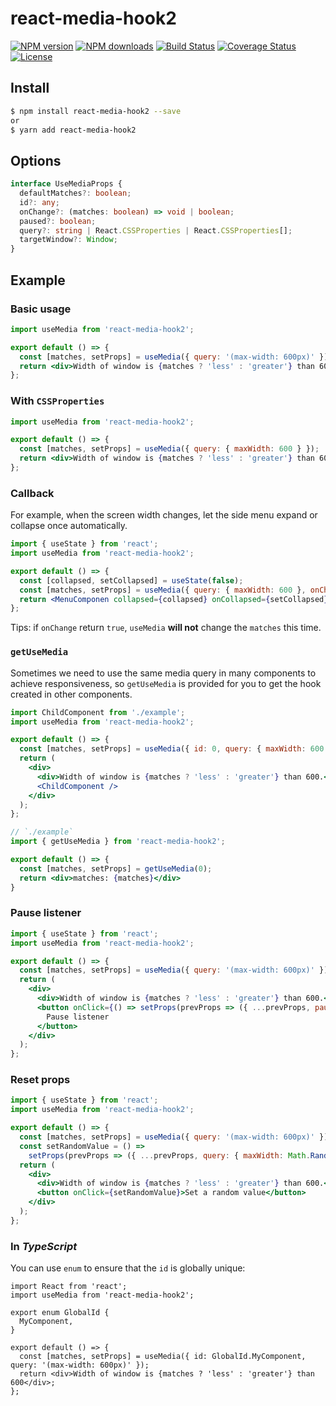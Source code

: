 # react-media-hook2

[![NPM version](https://img.shields.io/npm/v/react-media-hook2.svg?style=flat)](https://npmjs.org/package/react-media-hook2)
[![NPM downloads](http://img.shields.io/npm/dm/react-media-hook2.svg?style=flat)](https://npmjs.org/package/react-media-hook2)
[![Build Status](https://img.shields.io/travis/imhele/react-media-hook2.svg?style=flat)](https://travis-ci.org/imhele/react-media-hook2)
[![Coverage Status](https://coveralls.io/repos/github/imhele/react-media-hook2/badge.svg?branch=master)](https://coveralls.io/github/imhele/react-media-hook2?branch=master)
[![License](https://img.shields.io/npm/l/react-media-hook2.svg)](https://npmjs.org/package/react-media-hook2)

## Install

```sh
$ npm install react-media-hook2 --save
or
$ yarn add react-media-hook2
```

## Options

```ts
interface UseMediaProps {
  defaultMatches?: boolean;
  id?: any;
  onChange?: (matches: boolean) => void | boolean;
  paused?: boolean;
  query?: string | React.CSSProperties | React.CSSProperties[];
  targetWindow?: Window;
}
```

## Example

### Basic usage

```jsx
import useMedia from 'react-media-hook2';

export default () => {
  const [matches, setProps] = useMedia({ query: '(max-width: 600px)' });
  return <div>Width of window is {matches ? 'less' : 'greater'} than 600.</div>;
};
```

### With `CSSProperties`

```jsx
import useMedia from 'react-media-hook2';

export default () => {
  const [matches, setProps] = useMedia({ query: { maxWidth: 600 } });
  return <div>Width of window is {matches ? 'less' : 'greater'} than 600.</div>;
};
```

### Callback

For example, when the screen width changes, let the side menu expand or collapse once automatically.

```jsx
import { useState } from 'react';
import useMedia from 'react-media-hook2';

export default () => {
  const [collapsed, setCollapsed] = useState(false);
  const [matches, setProps] = useMedia({ query: { maxWidth: 600 }, onChange: setCollapsed });
  return <MenuComponen collapsed={collapsed} onCollapsed={setCollapsed} />;
};
```

Tips: if `onChange` return `true`, `useMedia` **will not** change the `matches` this time.

### `getUseMedia`

Sometimes we need to use the same media query in many components to achieve responsiveness, so `getUseMedia` is provided for you to get the hook created in other components.

```jsx
import ChildComponent from './example';
import useMedia from 'react-media-hook2';

export default () => {
  const [matches, setProps] = useMedia({ id: 0, query: { maxWidth: 600 } });
  return (
    <div>
      <div>Width of window is {matches ? 'less' : 'greater'} than 600.</div>
      <ChildComponent />
    </div>
  );
};

// `./example`
import { getUseMedia } from 'react-media-hook2';

export default () => {
  const [matches, setProps] = getUseMedia(0);
  return <div>matches: {matches}</div>
}
```

### Pause listener

```jsx
import { useState } from 'react';
import useMedia from 'react-media-hook2';

export default () => {
  const [matches, setProps] = useMedia({ query: '(max-width: 600px)' });
  return (
    <div>
      <div>Width of window is {matches ? 'less' : 'greater'} than 600.</div>
      <button onClick={() => setProps(prevProps => ({ ...prevProps, paused: true }))}>
        Pause listener
      </button>
    </div>
  );
};
```

### Reset props

```jsx
import { useState } from 'react';
import useMedia from 'react-media-hook2';

export default () => {
  const [matches, setProps] = useMedia({ query: '(max-width: 600px)' });
  const setRandomValue = () =>
    setProps(prevProps => ({ ...prevProps, query: { maxWidth: Math.Random() * 1000 } }));
  return (
    <div>
      <div>Width of window is {matches ? 'less' : 'greater'} than 600.</div>
      <button onClick={setRandomValue}>Set a random value</button>
    </div>
  );
};
```

### In _TypeScript_

You can use `enum` to ensure that the `id` is globally unique:

```tsx
import React from 'react';
import useMedia from 'react-media-hook2';

export enum GlobalId {
  MyComponent,
}

export default () => {
  const [matches, setProps] = useMedia({ id: GlobalId.MyComponent, query: '(max-width: 600px)' });
  return <div>Width of window is {matches ? 'less' : 'greater'} than 600</div>;
};
```
